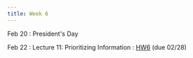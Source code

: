 ```yaml
---
title: Week 6
---
```


Feb 20
: President's Day

Feb 22
: Lecture 11: Prioritizing Information
    : [HW6](/assets/hw6/hw6.pdf) (due 02/28) <!-- [Notes](/lectures/lec11-prioritizing-information) / [Slides](https://docs.google.com/presentation/d/1P_bz1yjjKqzefJE553uynLmqEd747Q4BfN1DHUJ59uY/edit?usp=sharing) -->

<!-- Feb 25 -->
<!-- : Discussion 6 -->
<!--     : [Discussion Worksheet](https://docs.google.com/document/d/1INf-KSQUIgWckdyRkBTIOi8C2BTilBKYBtbilgTJWbQ/edit?usp=sharing) -->
